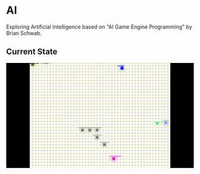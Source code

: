 # AI
Exploring Artificial Intelligence based on "AI Game Engine Programming" by Brian Schwab.

## Current State
![alt text](https://github.com/CyberPlaton/AI/blob/master/view.png)
